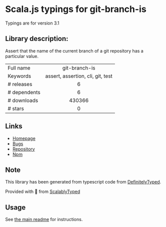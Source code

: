 
# Scala.js typings for git-branch-is

Typings are for version 3.1

## Library description:
Assert that the name of the current branch of a git repository has a particular value.

|                    |                 |
| ------------------ | :-------------: |
| Full name          | git-branch-is |
| Keywords           | assert, assertion, cli, git, test |
| # releases         | 6 |
| # dependents       | 6 |
| # downloads        | 430366 |
| # stars            | 0 |

## Links
- [Homepage](https://github.com/kevinoid/git-branch-is)
- [Bugs](https://github.com/kevinoid/git-branch-is/issues)
- [Repository](https://github.com/kevinoid/git-branch-is)
- [Npm](https://www.npmjs.com/package/git-branch-is)
    


## Note
This library has been generated from typescript code from [DefinitelyTyped](https://definitelytyped.org).

Provided with :purple_heart: from [ScalablyTyped](https://github.com/oyvindberg/ScalablyTyped)

## Usage
See [the main readme](../../readme.md) for instructions.


